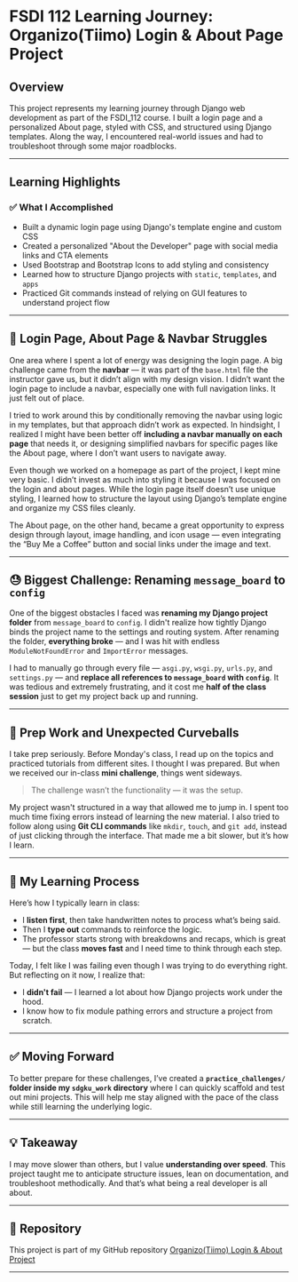 # FSDI 112 Learning Journey: Organizo(Tiimo) Login & About Page Project

## Overview

This project represents my learning journey through Django web development as part of the FSDI_112 course. I built a login page and a personalized About page, styled with CSS, and structured using Django templates. Along the way, I encountered real-world issues and had to troubleshoot through some major roadblocks.

---

## Learning Highlights

### ✅ What I Accomplished
- Built a dynamic login page using Django's template engine and custom CSS
- Created a personalized "About the Developer" page with social media links and CTA elements
- Used Bootstrap and Bootstrap Icons to add styling and consistency
- Learned how to structure Django projects with `static`, `templates`, and `apps`
- Practiced Git commands instead of relying on GUI features to understand project flow

---

## 🧩 Login Page, About Page & Navbar Struggles

One area where I spent a lot of energy was designing the login page. A big challenge came from the **navbar** — it was part of the `base.html` file the instructor gave us, but it didn’t align with my design vision. I didn’t want the login page to include a navbar, especially one with full navigation links. It just felt out of place.

I tried to work around this by conditionally removing the navbar using logic in my templates, but that approach didn’t work as expected. In hindsight, I realized I might have been better off **including a navbar manually on each page** that needs it, or designing simplified navbars for specific pages like the About page, where I don’t want users to navigate away.

Even though we worked on a homepage as part of the project, I kept mine very basic. I didn’t invest as much into styling it because I was focused on the login and about pages. While the login page itself doesn’t use unique styling, I learned how to structure the layout using Django’s template engine and organize my CSS files cleanly.

The About page, on the other hand, became a great opportunity to express design through layout, image handling, and icon usage — even integrating the “Buy Me a Coffee” button and social links under the image and text.

---

## 😓 Biggest Challenge: Renaming `message_board` to `config`

One of the biggest obstacles I faced was **renaming my Django project folder** from `message_board` to `config`. I didn't realize how tightly Django binds the project name to the settings and routing system. After renaming the folder, **everything broke** — and I was hit with endless `ModuleNotFoundError` and `ImportError` messages.

I had to manually go through every file — `asgi.py`, `wsgi.py`, `urls.py`, and `settings.py` — and **replace all references to `message_board` with `config`**. It was tedious and extremely frustrating, and it cost me **half of the class session** just to get my project back up and running.

---

## 🧠 Prep Work and Unexpected Curveballs

I take prep seriously. Before Monday's class, I read up on the topics and practiced tutorials from different sites. I thought I was prepared. But when we received our in-class **mini challenge**, things went sideways.

> The challenge wasn’t the functionality — it was the setup.

My project wasn't structured in a way that allowed me to jump in. I spent too much time fixing errors instead of learning the new material. I also tried to follow along using **Git CLI commands** like `mkdir`, `touch`, and `git add`, instead of just clicking through the interface. That made me a bit slower, but it’s how I learn.

---

## 📝 My Learning Process

Here’s how I typically learn in class:
- I **listen first**, then take handwritten notes to process what’s being said.
- Then I **type out** commands to reinforce the logic.
- The professor starts strong with breakdowns and recaps, which is great — but the class **moves fast** and I need time to think through each step.

Today, I felt like I was failing even though I was trying to do everything right. But reflecting on it now, I realize that:
- I **didn't fail** — I learned a lot about how Django projects work under the hood.
- I know how to fix module pathing errors and structure a project from scratch.

---

## ✅ Moving Forward

To better prepare for these challenges, I’ve created a **`practice_challenges/` folder inside my `sdgku_work` directory** where I can quickly scaffold and test out mini projects. This will help me stay aligned with the pace of the class while still learning the underlying logic.

---

## 💡 Takeaway

I may move slower than others, but I value **understanding over speed**. This project taught me to anticipate structure issues, lean on documentation, and troubleshoot methodically. And that’s what being a real developer is all about.

---

## 📁 Repository

This project is part of my GitHub repository [Organizo(Tiimo) Login & About Project](hhttps://github.com/qoryhanisagal/fsdi_112_class1)  

---
